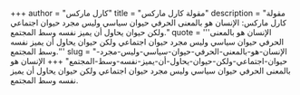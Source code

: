 +++
author = "كارل ماركس"
title = "مقولة كارل ماركس"
description = "مقولة كارل ماركس: الإنسان هو بالمعنى الحرفي حيوان سياسي وليس مجرد حيوان اجتماعي ولكن حيوان يحاول أن يميز نفسه وسط المجتمع."
quote = '''الإنسان هو بالمعنى الحرفي حيوان سياسي وليس مجرد حيوان اجتماعي ولكن حيوان يحاول أن يميز نفسه وسط المجتمع.''' 
slug = "الإنسان-هو-بالمعنى-الحرفي-حيوان-سياسي-وليس-مجرد-حيوان-اجتماعي-ولكن-حيوان-يحاول-أن-يميز-نفسه-وسط-المجتمع"
+++
الإنسان هو بالمعنى الحرفي حيوان سياسي وليس مجرد حيوان اجتماعي ولكن حيوان يحاول أن يميز نفسه وسط المجتمع.
